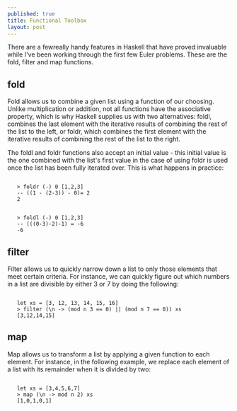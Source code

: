 ```yaml
---
published: true
title: Functional Toolbox
layout: post
---
```

There are a fewreally handy features in Haskell that have proved invaluable while I've been working through the first few Euler problems. These are the fold, filter and map functions.

## fold

Fold allows us to combine a given list using a function of our choosing. Unlike multiplication or addition, not all functions have the associative property, which is why Haskell supplies us with two alternatives: foldl, combines the last element with the iterative results of combining the rest of the list to the left, or foldr, which combines the first element with the iterative results of combining the rest of the list to the right. 

The foldl and foldr functions also accept an initial value - this initial value is the one combined with the list's first value in the case of using foldr is used once the list has been fully iterated over. This is what happens in practice:

```

   > foldr (-) 0 [1,2,3]
   -- ((1 - (2-3)) - 0)= 2
   2

```

```

   > foldl (-) 0 [1,2,3]
   -- (((0-3)-2)-1) = -6
   -6

```

## filter

Filter allows us to quickly narrow down a list to only those elements that meet certain criteria. For instance, we can quickly figure out which numbers in a list are divisible by either 3 or 7 by doing the following:

```

   let xs = [3, 12, 13, 14, 15, 16]
   > filter (\n -> (mod n 3 == 0) || (mod n 7 == 0)) xs
   [3,12,14,15]

```

## map

Map allows us to transform a list by applying a given function to each element. For instance, in the following example, we replace each element of a list with its remainder when it is divided by two:

```

   let xs = [3,4,5,6,7]
   > map (\n -> mod n 2) xs
   [1,0,1,0,1]

```